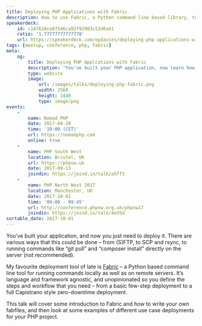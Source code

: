 ```yaml
---
title: Deploying PHP Applications with Fabric
description: How to use Fabric, a Python command line based library, to deploy your PHP applications.
speakerdeck:
    id: c147618ce07546ca92f92983c52d6a41
    ratio: '1.77777777777778'
    url: https://speakerdeck.com/opdavies/deploying-php-applications-with-fabric
tags: [meetup, conference, php, fabric]
meta:
    og:
        title: Deploying PHP Applcations with Fabric
        description: "You've built your PHP application, now learn how to deploy it with Fabric."
        type: website
        image:
            url: /images/talks/deploying-php-fabric.png
            width: 2560
            height: 1440
            type: image/png
events:
    -
        name: Nomad PHP
        date: 2017-04-20
        time: '19:00 (CET)'
        url: https://nomadphp.com
        online: true
    -
        name: PHP South West
        location: Bristol, UK
        url: https://phpsw.uk
        date: 2017-09-13
        joindin: https://joind.in/talk/a5ff3
    -
        name: PHP North West 2017
        location: Manchester, UK
        date: 2017-10-01
        time: '09:00 - 09:45'
        url: http://conference.phpnw.org.uk/phpnw17
        joindin: https://joind.in/talk/4e35d
sortable_date: 2017-10-01
---
```


You’ve built your application, and now you just need to deploy it. There are various ways that this could be done – from (S)FTP, to SCP and rsync, to running commands like “git pull” and “composer install” directly on the server (not recommended).

My favourite deployment tool of late is [Fabric][1] – a Python based command line tool for running commands locally as well as on remote servers. It’s language and framework agnostic, and unopinionated so you define the steps and workflow that you need – from a basic few-step deployment to a full Capistrano style zero-downtime deployment.

This talk will cover some introduction to Fabric and how to write your own fabfiles, and then look at some examples of different use case deployments for your PHP project.

[1]: http://www.fabfile.org
